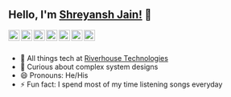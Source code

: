 ## Hello, I'm [Shreyansh Jain!](https://shreyanshjain.tech/) 👋

<a href="https://twitter.com/bafna_sb">
  <img align="left" alt="Shreyansh's Twitter" width="22px" src="https://cdn.jsdelivr.net/npm/simple-icons@v3/icons/twitter.svg" />
</a>
<a href="https://www.linkedin.com/in/jshreyansh">
  <img align="left" alt="Shreyansh's Linkedin" width="22px" src="https://cdn.jsdelivr.net/npm/simple-icons@v3/icons/linkedin.svg" />
</a>
<a href="https://github.com/shreyansh-jain">
  <img align="left" alt="Shreyansh's Github" width="22px" src="https://cdn.jsdelivr.net/npm/simple-icons@v3/icons/github.svg" />
</a>
<a href="https://medium.com/@shreyanshbafna">
  <img align="left" alt="Shreyansh's Medium" width="22px" src="https://cdn.jsdelivr.net/npm/simple-icons@v3/icons/medium.svg" />
</a>
<a href="https://www.instagram.com/_shreyanshbafna_">
  <img align="left" alt="Shreyansh's Instagram" width="22px" src="https://cdn.jsdelivr.net/npm/simple-icons@v3/icons/instagram.svg" />
</a>
<a href="https://www.facebook.com/bafna.shreyanshjain/">
  <img align="left" alt="Shreyansh's Facebook" width="22px" src="https://cdn.jsdelivr.net/npm/simple-icons@v3/icons/facebook.svg" />
</a>
<a href="https://shreyansh.xyz/">
  <img align="left" alt="Shreyansh's Facebook" width="22px" src="https://cdn.jsdelivr.net/npm/simple-icons@v3/icons/iconfinder.svg" />
</a>
<br/>
<br/>


- 🔭 All things tech at [Riverhouse Technologies](https://riverhousetechnologies.com/)
- 🌱 Curious about complex system designs
- 😄 Pronouns: He/His
- ⚡ Fun fact: I spend most of my time listening songs everyday
